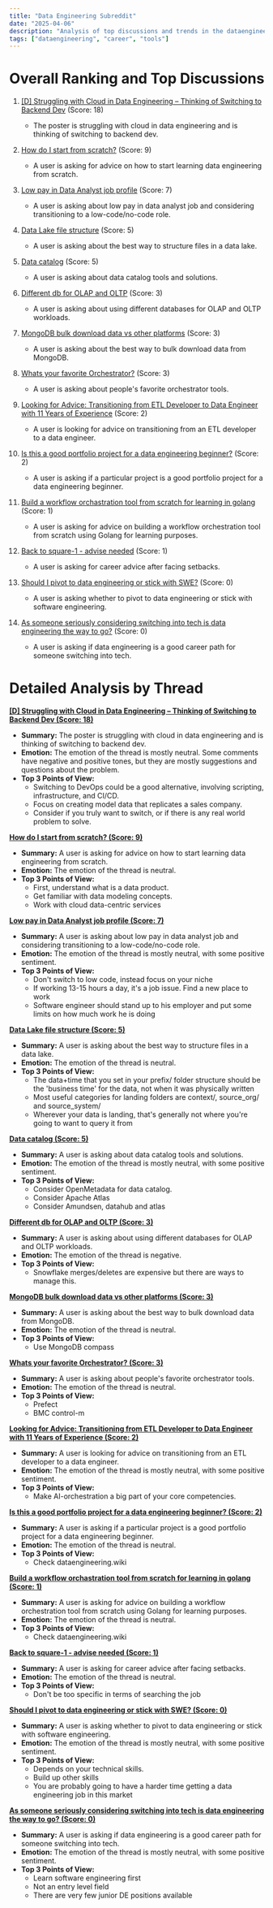 ```yaml
---
title: "Data Engineering Subreddit"
date: "2025-04-06"
description: "Analysis of top discussions and trends in the dataengineering subreddit"
tags: ["dataengineering", "career", "tools"]
---
```


# Overall Ranking and Top Discussions
1. [[D] Struggling with Cloud in Data Engineering – Thinking of Switching to Backend Dev](https://www.reddit.com/r/dataengineering/comments/1jspsnv/struggling_with_cloud_in_data_engineering/) (Score: 18)
    * The poster is struggling with cloud in data engineering and is thinking of switching to backend dev.

2. [How do I start from scratch?](https://www.reddit.com/r/dataengineering/comments/1jsoauz/how_do_i_start_from_scratch/) (Score: 9)
    * A user is asking for advice on how to start learning data engineering from scratch.

3. [Low pay in Data Analyst job profile](https://www.reddit.com/r/dataengineering/comments/1jsrsn6/low_pay_in_data_analyst_job_profile/) (Score: 7)
    * A user is asking about low pay in data analyst job and considering transitioning to a low-code/no-code role.

4. [Data Lake file structure](https://www.reddit.com/r/dataengineering/comments/1jssm0q/data_lake_file_structure/) (Score: 5)
    * A user is asking about the best way to structure files in a data lake.

5. [Data catalog](https://www.reddit.com/r/dataengineering/comments/1jswsco/data_catalog/) (Score: 5)
    * A user is asking about data catalog tools and solutions.

6. [Different db for OLAP and OLTP](https://www.reddit.com/r/dataengineering/comments/1jt1197/different_db_for_olap_and_oltp/) (Score: 3)
    * A user is asking about using different databases for OLAP and OLTP workloads.

7. [MongoDB bulk download data vs other platforms](https://www.reddit.com/r/dataengineering/comments/1jt1e9d/mongodb_bulk_download_data_vs_other_platforms/) (Score: 3)
    * A user is asking about the best way to bulk download data from MongoDB.

8. [Whats your favorite Orchestrator?](https://www.reddit.com/r/dataengineering/comments/1jt1mf9/whats_your_favorite_orchestrator/) (Score: 3)
    * A user is asking about people's favorite orchestrator tools.

9. [Looking for Advice: Transitioning from ETL Developer to Data Engineer with 11 Years of Experience](https://www.reddit.com/r/dataengineering/comments/1jsussp/looking_for_advice_transitioning_from_etl/) (Score: 2)
    * A user is looking for advice on transitioning from an ETL developer to a data engineer.

10. [Is this a good portfolio project for a data engineering beginner?](https://www.reddit.com/r/dataengineering/comments/1jt1cmn/is_this_a_good_portfolio_project_for_a_data/) (Score: 2)
    * A user is asking if a particular project is a good portfolio project for a data engineering beginner.

11. [Build a workflow orchastration tool from scratch for learning in golang](https://www.reddit.com/r/dataengineering/comments/1jsslbp/build_a_workflow_orchastration_tool_from_scratch/) (Score: 1)
    * A user is asking for advice on building a workflow orchestration tool from scratch using Golang for learning purposes.

12. [Back to square-1 - advise needed](https://www.reddit.com/r/dataengineering/comments/1jt2up3/back_to_square1_advise_needed/) (Score: 1)
    * A user is asking for career advice after facing setbacks.

13. [Should I pivot to data engineering or stick with SWE?](https://www.reddit.com/r/dataengineering/comments/1jsncy2/should_i_pivot_to_data_engineering_or_stick_with/) (Score: 0)
    * A user is asking whether to pivot to data engineering or stick with software engineering.

14. [As someone seriously considering switching into tech is data engineering the way to go?](https://www.reddit.com/r/dataengineering/comments/1jssu4f/as_someone_seriously_considering_switching_into/) (Score: 0)
    * A user is asking if data engineering is a good career path for someone switching into tech.

# Detailed Analysis by Thread
**[ [D] Struggling with Cloud in Data Engineering – Thinking of Switching to Backend Dev (Score: 18)](https://www.reddit.com/r/dataengineering/comments/1jspsnv/struggling_with_cloud_in_data_engineering/)**
*  **Summary:** The poster is struggling with cloud in data engineering and is thinking of switching to backend dev.
*  **Emotion:** The emotion of the thread is mostly neutral. Some comments have negative and positive tones, but they are mostly suggestions and questions about the problem.
*  **Top 3 Points of View:**
    * Switching to DevOps could be a good alternative, involving scripting, infrastructure, and CI/CD.
    * Focus on creating model data that replicates a sales company.
    * Consider if you truly want to switch, or if there is any real world problem to solve.

**[How do I start from scratch? (Score: 9)](https://www.reddit.com/r/dataengineering/comments/1jsoauz/how_do_i_start_from_scratch/)**
*  **Summary:** A user is asking for advice on how to start learning data engineering from scratch.
*  **Emotion:** The emotion of the thread is neutral.
*  **Top 3 Points of View:**
    * First, understand what is a data product.
    * Get familiar with data modeling concepts.
    * Work with cloud data-centric services

**[Low pay in Data Analyst job profile (Score: 7)](https://www.reddit.com/r/dataengineering/comments/1jsrsn6/low_pay_in_data_analyst_job_profile/)**
*  **Summary:** A user is asking about low pay in data analyst job and considering transitioning to a low-code/no-code role.
*  **Emotion:** The emotion of the thread is mostly neutral, with some positive sentiment.
*  **Top 3 Points of View:**
    * Don't switch to low code, instead focus on your niche
    * If working 13-15 hours a day, it's a job issue. Find a new place to work
    * Software engineer should stand up to his employer and put some limits on how much work he is doing

**[Data Lake file structure (Score: 5)](https://www.reddit.com/r/dataengineering/comments/1jssm0q/data_lake_file_structure/)**
*  **Summary:** A user is asking about the best way to structure files in a data lake.
*  **Emotion:** The emotion of the thread is neutral.
*  **Top 3 Points of View:**
    * The data+time that you set in your prefix/ folder structure should be the 'business time' for the data, not when it was physically written
    * Most useful categories for landing folders are context/, source_org/ and source_system/
    * Wherever your data is landing, that's generally not where you're going to want to query it from

**[Data catalog (Score: 5)](https://www.reddit.com/r/dataengineering/comments/1jswsco/data_catalog/)**
*  **Summary:** A user is asking about data catalog tools and solutions.
*  **Emotion:** The emotion of the thread is mostly neutral, with some positive sentiment.
*  **Top 3 Points of View:**
    * Consider OpenMetadata for data catalog.
    * Consider Apache Atlas
    * Consider Amundsen, datahub and atlas

**[Different db for OLAP and OLTP (Score: 3)](https://www.reddit.com/r/dataengineering/comments/1jt1197/different_db_for_olap_and_oltp/)**
*  **Summary:** A user is asking about using different databases for OLAP and OLTP workloads.
*  **Emotion:** The emotion of the thread is negative.
*  **Top 3 Points of View:**
    *  Snowflake merges/deletes are expensive but there are ways to manage this.

**[MongoDB bulk download data vs other platforms (Score: 3)](https://www.reddit.com/r/dataengineering/comments/1jt1e9d/mongodb_bulk_download_data_vs_other_platforms/)**
*  **Summary:** A user is asking about the best way to bulk download data from MongoDB.
*  **Emotion:** The emotion of the thread is neutral.
*  **Top 3 Points of View:**
    * Use MongoDB compass

**[Whats your favorite Orchestrator? (Score: 3)](https://www.reddit.com/r/dataengineering/comments/1jt1mf9/whats_your_favorite_orchestrator/)**
*  **Summary:** A user is asking about people's favorite orchestrator tools.
*  **Emotion:** The emotion of the thread is neutral.
*  **Top 3 Points of View:**
    * Prefect
    * BMC control-m

**[Looking for Advice: Transitioning from ETL Developer to Data Engineer with 11 Years of Experience (Score: 2)](https://www.reddit.com/r/dataengineering/comments/1jsussp/looking_for_advice_transitioning_from_etl/)**
*  **Summary:** A user is looking for advice on transitioning from an ETL developer to a data engineer.
*  **Emotion:** The emotion of the thread is mostly neutral, with some positive sentiment.
*  **Top 3 Points of View:**
    * Make AI-orchestration a big part of your core competencies.

**[Is this a good portfolio project for a data engineering beginner? (Score: 2)](https://www.reddit.com/r/dataengineering/comments/1jt1cmn/is_this_a_good_portfolio_project_for_a_data/)**
*  **Summary:** A user is asking if a particular project is a good portfolio project for a data engineering beginner.
*  **Emotion:** The emotion of the thread is neutral.
*  **Top 3 Points of View:**
    * Check dataengineering.wiki

**[Build a workflow orchastration tool from scratch for learning in golang (Score: 1)](https://www.reddit.com/r/dataengineering/comments/1jsslbp/build_a_workflow_orchastration_tool_from_scratch/)**
*  **Summary:** A user is asking for advice on building a workflow orchestration tool from scratch using Golang for learning purposes.
*  **Emotion:** The emotion of the thread is neutral.
*  **Top 3 Points of View:**
    * Check dataengineering.wiki

**[Back to square-1 - advise needed (Score: 1)](https://www.reddit.com/r/dataengineering/comments/1jt2up3/back_to_square1_advise_needed/)**
*  **Summary:** A user is asking for career advice after facing setbacks.
*  **Emotion:** The emotion of the thread is neutral.
*  **Top 3 Points of View:**
    * Don't be too specific in terms of searching the job

**[Should I pivot to data engineering or stick with SWE? (Score: 0)](https://www.reddit.com/r/dataengineering/comments/1jsncy2/should_i_pivot_to_data_engineering_or_stick_with/)**
*  **Summary:** A user is asking whether to pivot to data engineering or stick with software engineering.
*  **Emotion:** The emotion of the thread is mostly neutral, with some positive sentiment.
*  **Top 3 Points of View:**
    * Depends on your technical skills.
    * Build up other skills
    * You are probably going to have a harder time getting a data engineering job in this market

**[As someone seriously considering switching into tech is data engineering the way to go? (Score: 0)](https://www.reddit.com/r/dataengineering/comments/1jssu4f/as_someone_seriously_considering_switching_into/)**
*  **Summary:** A user is asking if data engineering is a good career path for someone switching into tech.
*  **Emotion:** The emotion of the thread is mostly neutral, with some positive sentiment.
*  **Top 3 Points of View:**
    * Learn software engineering first
    * Not an entry level field
    * There are very few junior DE positions available
